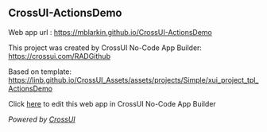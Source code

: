 ## CrossUI-ActionsDemo
Web app url : https://mblarkin.github.io/CrossUI-ActionsDemo

This project was created by CrossUI No-Code App Builder: https://crossui.com/RADGithub

Based on template: https://linb.github.io/CrossUI_Assets/assets/projects/Simple/xui_project_tpl_ActionsDemo

Click [here](https://crossui.com/RADGithub/#!from=github&owner=mblarkin&repo=CrossUI-ActionsDemo) to edit this web app in CrossUI No-Code App Builder

<i>Powered by [CrossUI](https://crossui.com)</i>
